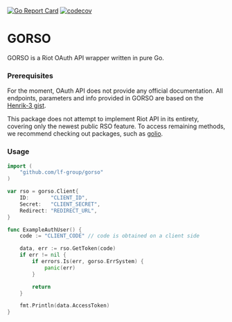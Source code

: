 [![Go Report Card](https://goreportcard.com/badge/github.com/lf-group/gorso)](https://goreportcard.com/report/github.com/lf-group/gorso)
[![codecov](https://codecov.io/gh/lf-group/gorso/branch/master/graph/badge.svg)](https://codecov.io/gh/KnutZuidema/golio)

# GORSO

GORSO is a Riot OAuth API wrapper written in pure Go.

### Prerequisites

For the moment, OAuth API does not provide any official documentation. All endpoints, parameters and info provided in GORSO are based on the [Henrik-3 gist](https://gist.github.com/Henrik-3/d6b631fb7c61821bc16b17cd347a3811).

This package does not attempt to implement Riot API in its entirety, covering only the newest public RSO feature. To access remaining methods, we recommend checking out packages, such as [golio](https://github.com/KnutZuidema/golio).

### Usage

```go
import (
	"github.com/lf-group/gorso"
)

var rso = gorso.Client{
	ID:       "CLIENT_ID",
	Secret:   "CLIENT_SECRET",
	Redirect: "REDIRECT_URL",
}

func ExampleAuthUser() {
	code := "CLIENT_CODE" // code is obtained on a client side

	data, err := rso.GetToken(code)
	if err != nil {
		if errors.Is(err, gorso.ErrSystem) {
			panic(err)
		}

		return
	}

	fmt.Println(data.AccessToken)
}
```
